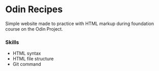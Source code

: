 # Odin Recipes

Simple website made to practice with HTML markup during foundation course on the Odin Project.

### Skills

- HTML syntax
- HTML file structure
- Git command
